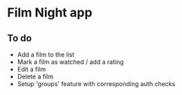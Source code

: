 # Film Night app

## To do

- Add a film to the list
- Mark a film as watched / add a rating
- Edit a film
- Delete a film
- Setup 'groups' feature with corresponding auth checks
